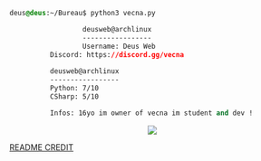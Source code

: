 <!-- 

	~> If you see this don't forget to follow me before skid <3

-->

```css
deus@deus:~/Bureau$ python3 vecna.py

                  deusweb@archlinux
                  -----------------
                  Username: Deus Web
		  Discord: https://discord.gg/vecna
  
		  deusweb@archlinux
		  -----------------
		  Python: 7/10
		  CSharp: 5/10

		  Infos: 16yo im owner of vecna im student and dev !

```

<p align="center">
	<img src="https://lanyard-profile-readme.vercel.app/api/845757144883265556?hideTimestamp=true&idleMessage=Freelance%20and%20Self-Taught%20Developer.&hideBadges=true"/>
<!-- 	<br>
	<img src="https://github-readme-streak-stats.herokuapp.com/?user=deusweb&theme=dark&hide_border=true">
	<br>
	<img src="https://github-readme-stats.vercel.app/api?username=deusweb&include_all_commits=true&show_icons=true&hide_border=true&hide_title=true&count_private=true&theme=dark">
	<br>
	<img src="https://github-readme-stats.vercel.app/api/top-langs/?username=deusweb&layout=compact&count_private=true&langs_count=8&hide_border=true&theme=dark"> -->
</p>
<a href="https://github.com/kanekiweb">README CREDIT</a>
